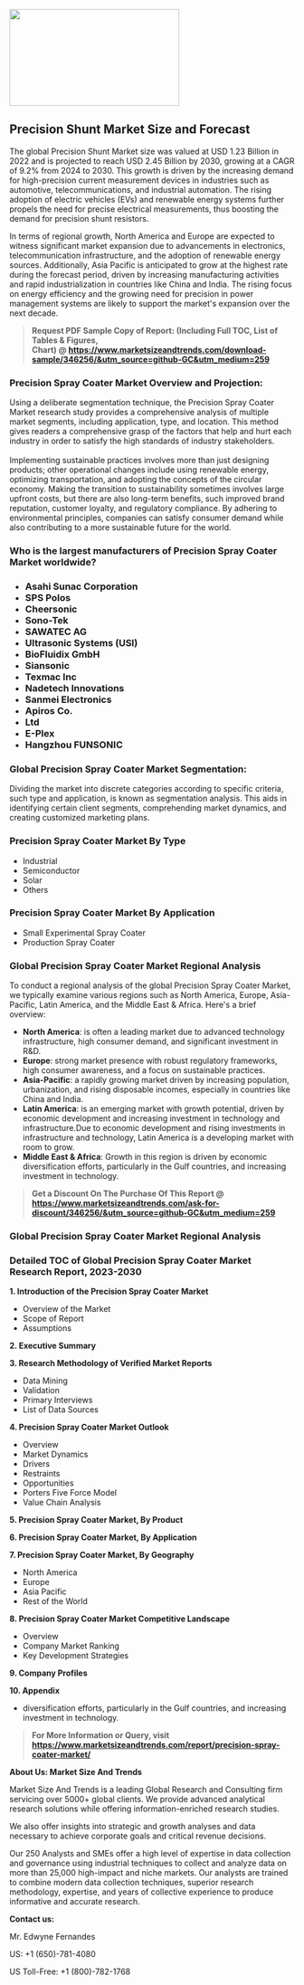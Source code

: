 <p><img class="alignnone size-medium wp-image-20088" src="https://ffe5etoiles.com/wp-content/uploads/2024/12/MST1-300x171.png" alt="" width="300" height="171" /></p><h2>Precision Shunt Market Size and Forecast</h2><p>The global Precision Shunt Market size was valued at USD 1.23 Billion in 2022 and is projected to reach USD 2.45 Billion by 2030, growing at a CAGR of 9.2% from 2024 to 2030. This growth is driven by the increasing demand for high-precision current measurement devices in industries such as automotive, telecommunications, and industrial automation. The rising adoption of electric vehicles (EVs) and renewable energy systems further propels the need for precise electrical measurements, thus boosting the demand for precision shunt resistors.</p><p>In terms of regional growth, North America and Europe are expected to witness significant market expansion due to advancements in electronics, telecommunication infrastructure, and the adoption of renewable energy sources. Additionally, Asia Pacific is anticipated to grow at the highest rate during the forecast period, driven by increasing manufacturing activities and rapid industrialization in countries like China and India. The rising focus on energy efficiency and the growing need for precision in power management systems are likely to support the market's expansion over the next decade.</p></p><blockquote id="" class=""><strong>Request PDF Sample Copy of Report: (Including Full TOC, List of Tables &amp; Figures, Chart)&nbsp;@&nbsp;<strong><a href="https://www.marketsizeandtrends.com/download-sample/346256/&utm_source=github-GC&utm_medium=259" target="_blank">https://www.marketsizeandtrends.com/download-sample/346256/&utm_source=github-GC&utm_medium=259</a></strong></strong></blockquote><h3 id="" class="">Precision Spray Coater Market&nbsp;Overview and Projection:</h3><p id="" class="">Using a deliberate segmentation technique, the Precision Spray Coater Market research study provides a comprehensive analysis of multiple market segments, including application, type, and location. This method gives readers a comprehensive grasp of the factors that help and hurt each industry in order to satisfy the high standards of industry stakeholders. <br /> <br />Implementing sustainable practices involves more than just designing products; other operational changes include using renewable energy, optimizing transportation, and adopting the concepts of the circular economy. Making the transition to sustainability sometimes involves large upfront costs, but there are also long-term benefits, such improved brand reputation, customer loyalty, and regulatory compliance. By adhering to environmental principles, companies can satisfy consumer demand while also contributing to a more sustainable future for the world.</p><h3 id="" class="">Who is the largest manufacturers of&nbsp;Precision Spray Coater Market worldwide?</h3><h3 class=""><p><ul><li>Asahi Sunac Corporation </li><li> SPS Polos </li><li> Cheersonic </li><li> Sono-Tek </li><li> SAWATEC AG </li><li> Ultrasonic Systems (USI) </li><li> BioFluidix GmbH </li><li> Siansonic </li><li> Texmac Inc </li><li> Nadetech Innovations </li><li> Sanmei Electronics </li><li> Apiros Co. </li><li> Ltd </li><li> E-Plex </li><li> Hangzhou FUNSONIC</li></ul></p></h3><h3 id="" class="">Global&nbsp;Precision Spray Coater Market Segmentation:</h3><p id="" class="">Dividing the market into discrete categories according to specific criteria, such type and application, is known as segmentation analysis. This aids in identifying certain client segments, comprehending market dynamics, and creating customized marketing plans.</p><h3 id="" class="">Precision Spray Coater Market&nbsp;By Type</h3><p><p><ul><li>Industrial</li><li> Semiconductor</li><li> Solar</li><li> Others</p></li></ul></p></p><h3 id="" class="">Precision Spray Coater Market&nbsp;By Application</h3><p class=""><p><ul><li>Small Experimental Spray Coater</li><li> Production Spray Coater</li></ul></p></p><h3 id="" class="">Global Precision Spray Coater Market Regional Analysis</h3><p id="" class="">To conduct a regional analysis of the global Precision Spray Coater Market, we typically examine various regions such as North America, Europe, Asia-Pacific, Latin America, and the Middle East &amp; Africa. Here's a brief overview:</p><ul><li><strong>North America</strong>: is often a leading market due to advanced technology infrastructure, high consumer demand, and significant investment in R&amp;D.</li><li><strong>Europe</strong>: strong market presence with robust regulatory frameworks, high consumer awareness, and a focus on sustainable practices.</li><li><strong>Asia-Pacific</strong>: a rapidly growing market driven by increasing population, urbanization, and rising disposable incomes, especially in countries like China and India.</li><li><strong>Latin America</strong>: is an emerging market with growth potential, driven by economic development and increasing investment in technology and infrastructure.Due to economic development and rising investments in infrastructure and technology, Latin America is a developing market with room to grow.</li><li><strong>Middle East &amp; Africa</strong>: Growth in this region is driven by economic diversification efforts, particularly in the Gulf countries, and increasing investment in technology.</li></ul><blockquote id="" class=""><strong>Get a Discount On The Purchase Of This Report @ <strong><a href="https://www.marketsizeandtrends.com/ask-for-discount/346256/&utm_source=github-GC&utm_medium=259" target="_blank">https://www.marketsizeandtrends.com/ask-for-discount/346256/&utm_source=github-GC&utm_medium=259</a></strong></strong></blockquote><h3 id="" class="">Global Precision Spray Coater Market Regional Analysis</h3><h3 id="" class="">Detailed TOC of Global Precision Spray Coater Market Research Report, 2023-2030</h3><p id="" class=""><strong>1. Introduction of the Precision Spray Coater Market</strong></p><ul><li>Overview of the Market</li><li>Scope of Report</li><li>Assumptions</li></ul><p id="" class=""><strong>2. Executive Summary</strong></p><p id="" class=""><strong>3. Research Methodology of Verified Market Reports</strong></p><ul><li>Data Mining</li><li>Validation</li><li>Primary Interviews</li><li>List of Data Sources</li></ul><p id="" class=""><strong>4. Precision Spray Coater Market Outlook</strong></p><ul><li>Overview</li><li>Market Dynamics</li><li>Drivers</li><li>Restraints</li><li>Opportunities</li><li>Porters Five Force Model</li><li>Value Chain Analysis</li></ul><p id="" class=""><strong>5. Precision Spray Coater Market, By Product</strong></p><p id="" class=""><strong>6. Precision Spray Coater Market, By Application</strong></p><p id="" class=""><strong>7. Precision Spray Coater Market, By Geography</strong></p><ul><li>North America</li><li>Europe</li><li>Asia Pacific</li><li>Rest of the World</li></ul><p id="" class=""><strong>8. Precision Spray Coater Market Competitive Landscape</strong></p><ul><li>Overview</li><li>Company Market Ranking</li><li>Key Development Strategies</li></ul><p id="" class=""><strong>9. Company Profiles</strong></p><p id="" class=""><strong>10. Appendix</strong></p><ul><li>diversification efforts, particularly in the Gulf countries, and increasing investment in technology.</li></ul><blockquote id="" class=""><strong>For More Information or Query, visit <strong><strong><a href="https://www.marketsizeandtrends.com/report/precision-spray-coater-market/" target="_blank">https://www.marketsizeandtrends.com/report/precision-spray-coater-market/</a></strong></strong></strong></blockquote><p id="" class=""><strong>About Us: Market Size And Trends</strong></p><p id="" class="">Market Size And Trends is a leading Global Research and Consulting firm servicing over 5000+ global clients. We provide advanced analytical research solutions while offering information-enriched research studies.</p><p id="" class="">We also offer insights into strategic and growth analyses and data necessary to achieve corporate goals and critical revenue decisions.</p><p id="" class="">Our 250 Analysts and SMEs offer a high level of expertise in data collection and governance using industrial techniques to collect and analyze data on more than 25,000 high-impact and niche markets. Our analysts are trained to combine modern data collection techniques, superior research methodology, expertise, and years of collective experience to produce informative and accurate research.</p><p id="" class=""><strong>Contact us:</strong></p><p id="" class="">Mr. Edwyne Fernandes</p><p id="" class="">US: +1 (650)-781-4080</p><p id="" class="">US Toll-Free: +1 (800)-782-1768</p>

